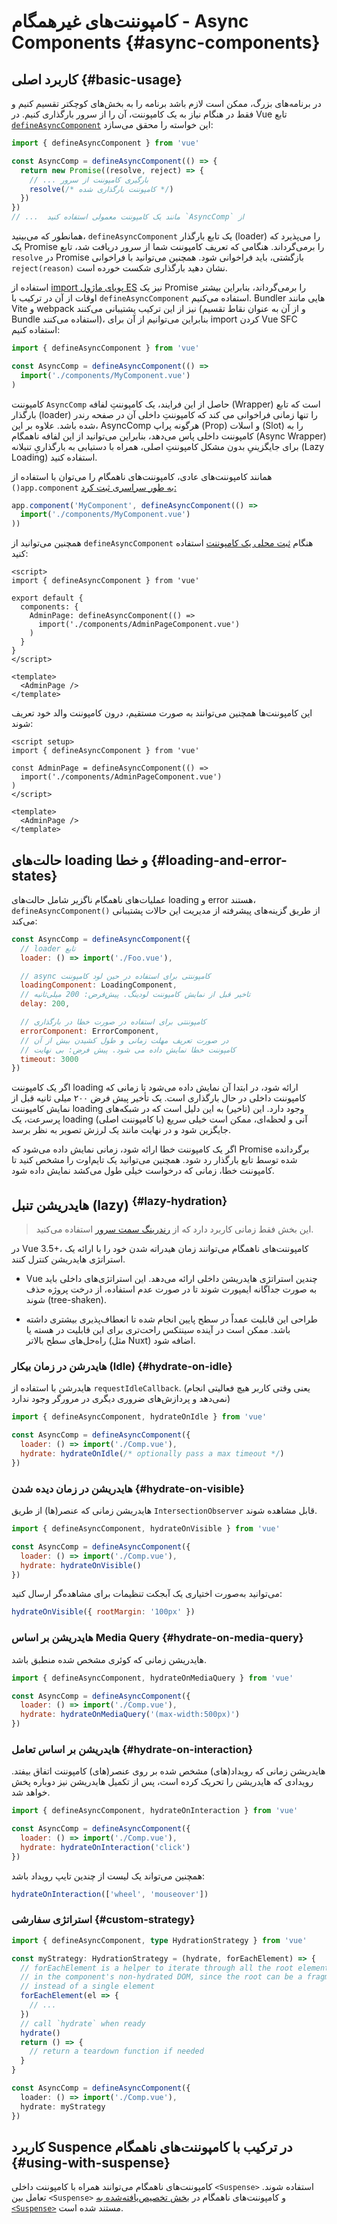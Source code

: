 # کامپوننت‌های غیرهمگام - Async Components {#async-components}

## کاربرد اصلی {#basic-usage}

در برنامه‌های بزرگ، ممکن است لازم باشد برنامه را به بخش‌های کوچکتر تقسیم کنیم و فقط در هنگام نیاز به یک کامپوننت، آن را از سرور بارگذاری کنیم. در Vue تابع [`defineAsyncComponent`](/api/general#defineasynccomponent) این خواسته را محقق می‌سازد:

```js
import { defineAsyncComponent } from 'vue'

const AsyncComp = defineAsyncComponent(() => {
  return new Promise((resolve, reject) => {
    // ... بارگیری کامپوننت از سرور
    resolve(/* کامپوننت بارگذاری شده */)
  })
})
// ...  مانند یک کامپوننت معمولی استفاده کنید `AsyncComp` از
```

همانطور که می‌بینید، `defineAsyncComponent` یک تابع بارگذار (loader) را می‌پذیرد که یک Promise را برمی‌گرداند. هنگامی که تعریف کامپوننت شما از سرور دریافت شد، تابع `resolve` در Promise بازگشتی، باید فراخوانی شود. همچنین می‌توانید با فراخوانی `reject(reason)` نشان دهید بارگذاری شکست خورده است.

استفاده از [import  پویای ماژول ES](https://developer.mozilla.org/en-US/docs/Web/JavaScript/Reference/Operators/import) نیز یک Promise را برمی‌گرداند، بنابراین بیشتر اوقات از آن در ترکیب با  `defineAsyncComponent` استفاده می‌کنیم. Bundler هایی مانند Vite و webpack نیز از این ترکیب پشتیبانی می‌کنند (و از آن به عنوان نقاط تقسیم Bundle استفاده می‌کنند)، بنابراین می‌توانیم از آن برای import کردن Vue SFC استفاده کنیم:

```js
import { defineAsyncComponent } from 'vue'

const AsyncComp = defineAsyncComponent(() =>
  import('./components/MyComponent.vue')
)
```

کامپوننت `AsyncComp` حاصل از این فرایند، یک کامپوننتِ لفافه (Wrapper) است که تابع بارگذار (loader) را تنها زمانی فراخوانی می کند که کامپوننتِ داخلی آن در صفحه رندر شده باشد. علاوه بر این، AsyncComp هرگونه پراپ (Prop) و اسلات (Slot) را به کامپوننت داخلی پاس می‌دهد، بنابراین می‌توانید از این لفافه ناهمگام (Async Wrapper) برای جایگزینیِ بدون مشکل کامپوننتِ اصلی، همراه با دستیابی به بارگذاریِ تنبلانه (Lazy Loading) استفاده کنید.

همانند کامپوننت‌های عادی، کامپوننت‌های ناهمگام را می‌توان با استفاده از `()app.component`  [به طور سراسری ثبت کرد:](/guide/components/registration#global-registration)

```js
app.component('MyComponent', defineAsyncComponent(() =>
  import('./components/MyComponent.vue')
))
```

<div class="options-api">

همچنین می‌توانید از `defineAsyncComponent` هنگام [ثبت محلی یک کامپوننت](/guide/components/registration#local-registration) استفاده کنید:

```vue
<script>
import { defineAsyncComponent } from 'vue'

export default {
  components: {
    AdminPage: defineAsyncComponent(() =>
      import('./components/AdminPageComponent.vue')
    )
  }
}
</script>

<template>
  <AdminPage />
</template>
```

</div>

<div class="composition-api">

این کامپوننت‌ها همچنین می‌توانند به صورت مستقیم، درون کامپوننت والد خود تعریف شوند:

```vue
<script setup>
import { defineAsyncComponent } from 'vue'

const AdminPage = defineAsyncComponent(() =>
  import('./components/AdminPageComponent.vue')
)
</script>

<template>
  <AdminPage />
</template>
```

</div>

## حالت‌های loading و خطا {#loading-and-error-states}

عملیات‌های ناهمگام ناگزیر شامل حالت‌های loading و error هستند، `defineAsyncComponent()‎` از طریق گزینه‌های پیشرفته از مدیریت این حالات پشتیبانی می‌کند:

```js
const AsyncComp = defineAsyncComponent({
  // loader تابع
  loader: () => import('./Foo.vue'),

  // async کامپوننتی برای استفاده در حین لود کامپوننت
  loadingComponent: LoadingComponent,
  // تاخیر قبل از نمایش کامپوننت لودینگ. پیش‌فرض: 200 میلی‌ثانیه
  delay: 200,

  // کامپوننتی برای استفاده در صورت خطا در بارگذاری
  errorComponent: ErrorComponent,
  // در صورت تعریف مهلت زمانی و طول کشیدن بیش از آن
  // کامپوننت خطا نمایش داده می شود. پیش فرض: بی نهایت
  timeout: 3000
})
```

اگر یک کامپوننت loading ارائه شود، در ابتدا آن نمایش داده می‌شود تا زمانی که کامپوننت داخلی در حال بارگذاری است. یک تأخیر پیش فرض ۲۰۰ میلی ثانیه قبل از نمایش کامپوننت loading وجود دارد. این (تاخیر) به این دلیل است که در شبکه‌های پرسرعت، یک loading آنی و لحظه‌ای، ممکن است خیلی سریع (با کامپوننت اصلی) جایگزین شود و در نهایت مانند یک لرزش تصویر به نظر برسد.

اگر یک کامپوننت خطا ارائه شود، زمانی نمایش داده می‌شود که Promise برگردانده شده توسط تابع بارگذار رد شود. همچنین می‌توانید یک تایم‌اوت را مشخص کنید تا کامپوننت خطا، زمانی که درخواست خیلی طول می‌کشد نمایش داده شود.

## هایدریشن تنبل (lazy) <sup class="vt-badge" data-text="3.5+" /> {#lazy-hydration}

>این بخش فقط زمانی کاربرد دارد که از [رندرینگ سمت سرور](/guide/scaling-up/ssr) استفاده می‌کنید.

در Vue 3.5+، کامپوننت‌های ناهمگام می‌توانند زمان هیدراته شدن خود را با ارائه یک استراتژی هایدریشن کنترل کنند.

- Vue چندین استراتژی هایدریشن داخلی ارائه می‌دهد. این استراتژی‌های داخلی باید به صورت جداگانه ایمپورت شوند تا در صورت عدم استفاده، از درخت پروژه حذف شوند (tree-shaken).

- طراحی این قابلیت عمداً در سطح پایین انجام شده تا انعطاف‌پذیری بیشتری داشته باشد. ممکن است در آینده سینتکس راحت‌تری برای این قابلیت در هسته یا راه‌حل‌های سطح بالاتر (مثل Nuxt) اضافه شود.

### هایدرشن در زمان بیکار (Idle) {#hydrate-on-idle}

هایدرشن با استفاده از `requestIdleCallback`. (یعنی وقتی کاربر هیچ فعالیتی انجام نمی‌دهد و پردازش‌های ضروری دیگری در مرورگر وجود ندارد)

```js
import { defineAsyncComponent, hydrateOnIdle } from 'vue'

const AsyncComp = defineAsyncComponent({
  loader: () => import('./Comp.vue'),
  hydrate: hydrateOnIdle(/* optionally pass a max timeout */)
})
```

### هایدریشن در زمان دیده شدن {#hydrate-on-visible}

هایدریشن زمانی که عنصر(ها) از طریق `IntersectionObserver` قابل مشاهده شوند.

```js
import { defineAsyncComponent, hydrateOnVisible } from 'vue'

const AsyncComp = defineAsyncComponent({
  loader: () => import('./Comp.vue'),
  hydrate: hydrateOnVisible()
})
```

می‌توانید به‌صورت اختیاری یک آبجکت تنظیمات برای مشاهده‌گر ارسال کنید:

```js
hydrateOnVisible({ rootMargin: '100px' })
```

### هایدریشن بر اساس Media Query {#hydrate-on-media-query}

هایدریشن زمانی که کوئری مشخص شده منطبق باشد.

```js
import { defineAsyncComponent, hydrateOnMediaQuery } from 'vue'

const AsyncComp = defineAsyncComponent({
  loader: () => import('./Comp.vue'),
  hydrate: hydrateOnMediaQuery('(max-width:500px)')
})
```

### هایدریشن بر اساس تعامل {#hydrate-on-interaction}

هایدریشن زمانی که رویداد(های) مشخص شده بر روی عنصر(های) کامپوننت اتفاق بیفتد. رویدادی که هایدریشن را تحریک کرده است، پس از تکمیل هایدریشن نیز دوباره پخش خواهد شد.

```js
import { defineAsyncComponent, hydrateOnInteraction } from 'vue'

const AsyncComp = defineAsyncComponent({
  loader: () => import('./Comp.vue'),
  hydrate: hydrateOnInteraction('click')
})
```

همچنین می‌تواند یک لیست از چندین تایپ رویداد باشد:

```js
hydrateOnInteraction(['wheel', 'mouseover'])
```

### استراتژی سفارشی {#custom-strategy}

```ts
import { defineAsyncComponent, type HydrationStrategy } from 'vue'

const myStrategy: HydrationStrategy = (hydrate, forEachElement) => {
  // forEachElement is a helper to iterate through all the root elements
  // in the component's non-hydrated DOM, since the root can be a fragment
  // instead of a single element
  forEachElement(el => {
    // ...
  })
  // call `hydrate` when ready
  hydrate()
  return () => {
    // return a teardown function if needed
  }
}

const AsyncComp = defineAsyncComponent({
  loader: () => import('./Comp.vue'),
  hydrate: myStrategy
})
```

## کاربرد Suspence در ترکیب با کامپوننت‌های ناهمگام {#using-with-suspense}

کامپوننت‌های ناهمگام می‌توانند همراه با کامپوننت داخلی `<Suspense>` استفاده شوند. تعامل بین `<Suspense>` و کامپوننت‌های ناهمگام در [بخش تخصیص‌یافته‌شده به `<Suspense>`](/guide/built-ins/suspense) مستند شده است.
